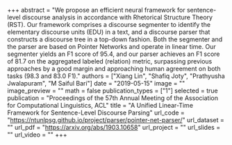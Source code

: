 +++
abstract = "We propose an efficient neural framework for sentence-level discourse analysis in accordance with Rhetorical Structure Theory (RST). Our framework comprises a discourse segmenter to identify the elementary discourse units (EDU) in a text, and a discourse parser that constructs a discourse tree in a top-down fashion. Both the segmenter and the parser are based on Pointer Networks and operate in linear time. Our segmenter yields an F1 score of 95.4, and our parser achieves an F1 score of 81.7 on the aggregated labeled (relation) metric, surpassing previous approaches by a good margin and approaching human agreement on both tasks (98.3 and 83.0 F1)." 
authors = ["Xiang Lin", "Shafiq Joty", "Prathyusha Jwalapuram", "M Saiful Bari"]
date = "2019-05-15"
image = ""
image_preview = ""
math = false
publication_types = ["1"]
selected = true
publication = "Proceedings of the 57th Annual Meeting of the Association for Computational Linguistics, ACL"
title = "A Unified Linear-Time Framework for Sentence-Level Discourse Parsing"
url_code = "https://ntunlpsg.github.io/project/parser/pointer-net-parser/"
url_dataset = ""
url_pdf = "https://arxiv.org/abs/1903.10658"
url_project = ""
url_slides = ""
url_video = ""
+++